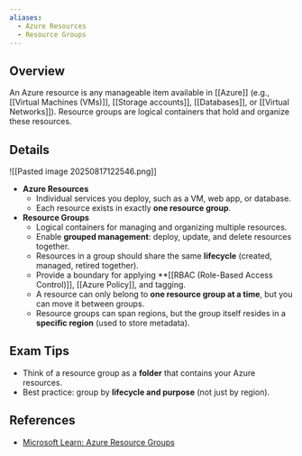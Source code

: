 ```yaml
---
aliases:
  - Azure Resources
  - Resource Groups
---
```

## **Overview**
An Azure resource is any manageable item available in [[Azure]] (e.g., [[Virtual Machines (VMs)]], [[Storage accounts]], [[Databases]], or [[Virtual Networks]]). Resource groups are logical containers that hold and organize these resources.
## **Details**
![[Pasted image 20250817122546.png]]
- **Azure Resources**  
	- Individual services you deploy, such as a VM, web app, or database.  
	- Each resource exists in exactly **one resource group**.  
- **Resource Groups**  
	- Logical containers for managing and organizing multiple resources.  
	- Enable **grouped management**: deploy, update, and delete resources together.  
	- Resources in a group should share the same **lifecycle** (created, managed, retired together).  
	- Provide a boundary for applying **[[RBAC (Role-Based Access Control)]], [[Azure Policy]], and tagging.  
	- A resource can only belong to **one resource group at a time**, but you can move it between groups.  
	- Resource groups can span regions, but the group itself resides in a **specific region** (used to store metadata).  
## **Exam Tips**
- Think of a resource group as a **folder** that contains your Azure resources.  
- Best practice: group by **lifecycle and purpose** (not just by region).  
## **References**
- [Microsoft Learn: Azure Resource Groups](https://learn.microsoft.com/en-us/azure/azure-resource-manager/management/overview)  